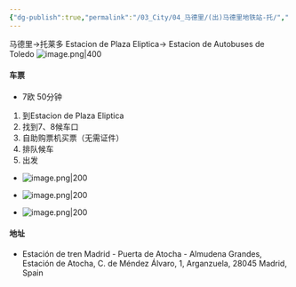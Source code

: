 ```yaml
---
{"dg-publish":true,"permalink":"/03_City/04_马德里/(出)马德里地铁站-托/","dgPassFrontmatter":true}
---
```



马德里→托莱多
Estacion de Plaza Eliptica→  Estacion de Autobuses de Toledo
![image.png|400](https://obsidan-1314364309.cos.ap-beijing.myqcloud.com/obsidan/20250307033741893.png)


#### 车票
+ 7欧 50分钟
1. 到Estacion de Plaza Eliptica
2. 找到7、8候车口
3. 自助购票机买票（无需证件）
4. 排队候车
5. 出发
+ ![image.png|200](https://obsidan-1314364309.cos.ap-beijing.myqcloud.com/obsidan/20250307031408992.png)

+ ![image.png|200](https://obsidan-1314364309.cos.ap-beijing.myqcloud.com/obsidan/20250307031343795.png)
+ ![image.png|200](https://obsidan-1314364309.cos.ap-beijing.myqcloud.com/obsidan/20250307031435034.png)




#### 地址
+ Estación de tren Madrid - Puerta de Atocha - Almudena Grandes, Estación de Atocha, C. de Méndez Álvaro, 1, Arganzuela, 28045 Madrid, Spain


